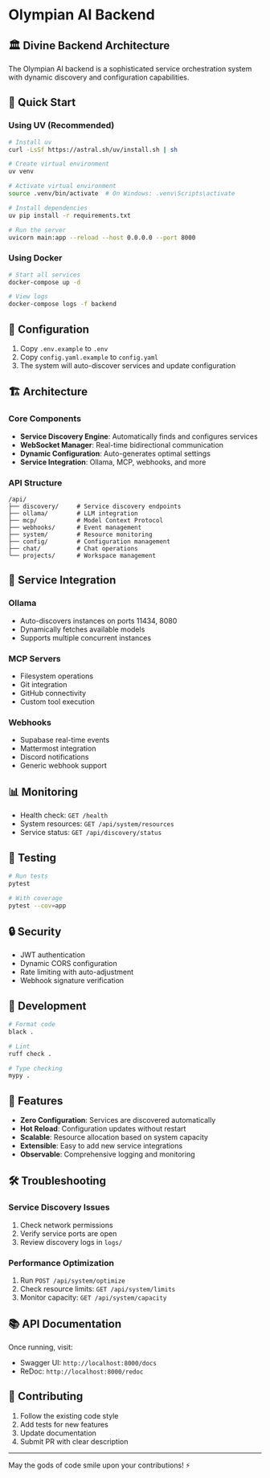 # Olympian AI Backend

## 🏛️ Divine Backend Architecture

The Olympian AI backend is a sophisticated service orchestration system with dynamic discovery and configuration capabilities.

## 🚀 Quick Start

### Using UV (Recommended)

```bash
# Install uv
curl -LsSf https://astral.sh/uv/install.sh | sh

# Create virtual environment
uv venv

# Activate virtual environment
source .venv/bin/activate  # On Windows: .venv\Scripts\activate

# Install dependencies
uv pip install -r requirements.txt

# Run the server
uvicorn main:app --reload --host 0.0.0.0 --port 8000
```

### Using Docker

```bash
# Start all services
docker-compose up -d

# View logs
docker-compose logs -f backend
```

## 🔧 Configuration

1. Copy `.env.example` to `.env`
2. Copy `config.yaml.example` to `config.yaml`
3. The system will auto-discover services and update configuration

## 🏗️ Architecture

### Core Components

- **Service Discovery Engine**: Automatically finds and configures services
- **WebSocket Manager**: Real-time bidirectional communication
- **Dynamic Configuration**: Auto-generates optimal settings
- **Service Integration**: Ollama, MCP, webhooks, and more

### API Structure

```
/api/
├── discovery/     # Service discovery endpoints
├── ollama/        # LLM integration
├── mcp/           # Model Context Protocol
├── webhooks/      # Event management
├── system/        # Resource monitoring
├── config/        # Configuration management
├── chat/          # Chat operations
└── projects/      # Workspace management
```

## 🔌 Service Integration

### Ollama
- Auto-discovers instances on ports 11434, 8080
- Dynamically fetches available models
- Supports multiple concurrent instances

### MCP Servers
- Filesystem operations
- Git integration
- GitHub connectivity
- Custom tool execution

### Webhooks
- Supabase real-time events
- Mattermost integration
- Discord notifications
- Generic webhook support

## 📊 Monitoring

- Health check: `GET /health`
- System resources: `GET /api/system/resources`
- Service status: `GET /api/discovery/status`

## 🧪 Testing

```bash
# Run tests
pytest

# With coverage
pytest --cov=app
```

## 🔒 Security

- JWT authentication
- Dynamic CORS configuration
- Rate limiting with auto-adjustment
- Webhook signature verification

## 📝 Development

```bash
# Format code
black .

# Lint
ruff check .

# Type checking
mypy .
```

## 🌟 Features

- **Zero Configuration**: Services are discovered automatically
- **Hot Reload**: Configuration updates without restart
- **Scalable**: Resource allocation based on system capacity
- **Extensible**: Easy to add new service integrations
- **Observable**: Comprehensive logging and monitoring

## 🛠️ Troubleshooting

### Service Discovery Issues
1. Check network permissions
2. Verify service ports are open
3. Review discovery logs in `logs/`

### Performance Optimization
1. Run `POST /api/system/optimize`
2. Check resource limits: `GET /api/system/limits`
3. Monitor capacity: `GET /api/system/capacity`

## 📚 API Documentation

Once running, visit:
- Swagger UI: `http://localhost:8000/docs`
- ReDoc: `http://localhost:8000/redoc`

## 🤝 Contributing

1. Follow the existing code style
2. Add tests for new features
3. Update documentation
4. Submit PR with clear description

---

May the gods of code smile upon your contributions! ⚡